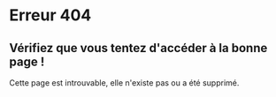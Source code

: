 # Erreur 404
## Vérifiez que vous tentez d'accéder à la bonne page !

Cette page est introuvable, elle n'existe pas ou a été supprimé.
